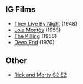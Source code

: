 ## IG Films

- [They Live By Night](https://www.imdb.com/title/tt0040872/) (1948)
- [Lola Montès](https://www.imdb.com/title/tt0048308/?ref_=nv_sr_srsg_0) (1955)
- [The Killing](https://www.imdb.com/title/tt0049406/?ref_=fn_al_tt_3) (1956)
- [Deep End](https://www.imdb.com/title/tt0066122/?ref_=nv_sr_srsg_2) (1970)

## Other

- [Rick and Morty S2 E2](https://www.youtube.com/watch?v=PflYBWsZvQE)
